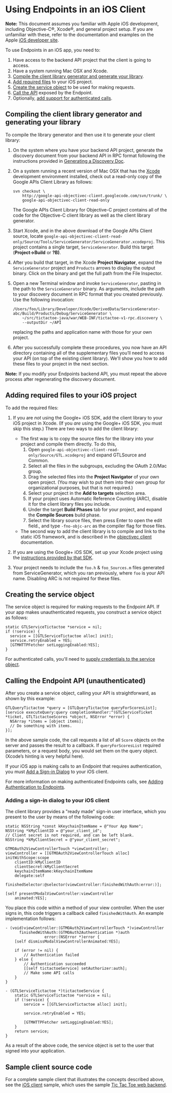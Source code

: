 # Using Endpoints in an iOS Client

  

**Note:** This document assumes you familiar with Apple iOS development, including Objective-C®, Xcode®, and general project setup. If you are unfamiliar with these, refer to the documentation and examples on the Apple [iOS developer site](https://web.archive.org/web/20160424225755/https://developer.apple.com/devcenter/ios/index.action).

To use Endpoints in an iOS app, you need to:

1.  Have access to the backend API project that the client is going to access.
2.  Have a system running Mac OSX and Xcode.
3.  [Compile the client library generator and generate your library](#Java_Compiling_the_client_library_generator_and_generating_your_library).
4.  [Add required files](#Java_Adding_required_files_to_your_iOS_project) to your iOS project.
5.  [Create the service object](#Java_Creating_the_service_object) to be used for making requests.
6.  [Call the API](#Java_Calling_the_Endpoint_API_unauthenticated) exposed by the Endpoint.
7.  Optionally, [add support for authenticated calls](#Java_Adding_a_sign-in_dialog_to_your_iOS_client).

## Compiling the client library generator and generating your library

To compile the library generator and then use it to generate your client library:

1.  On the system where you have your backend API project, generate the discovery document from your backend API in RPC format following the instructions provided in [Generating a Discovery Doc](https://web.archive.org/web/20160424225755/https://cloud.google.com/appengine/docs/java/endpoints/endpoints_tool#generating_a_discovery_doc).

2.  On a system running a recent version of Mac OSX that has the [Xcode](https://web.archive.org/web/20160424225755/https://developer.apple.com/devcenter/ios/index.action) development environment installed, check out a read-only copy of the Google APIs Client Library as follows:

    ```
    svn checkout \
        http://google-api-objectivec-client.googlecode.com/svn/trunk/ \
        google-api-objectivec-client-read-only
    ```

    The Google APIs Client Library for Objective-C project contains all of the code for the Objective-C client library as well as the client library generator.

3.  Start Xcode, and in the above download of the Google APIs Client source, locate `google-api-objectivec-client-read-only/Source/Tools/ServiceGenerator/ServiceGenerator.xcodeproj`. This project contains a single target, `ServiceGenerator`. Build this target (**Project-&gt;Build** or **?B)**.

4.  After you build that target, in the Xcode **Project Navigator**, expand the `ServiceGenerator` project and `Products` arrows to display the output binary. Click on the binary and get the full path from the File Inspector.

5.  Open a new Terminal window and invoke `ServiceGenerator`, pasting in the path to the `ServiceGenerator` binary. As arguments, include the path to your discovery document in RPC format that you created previously. Use the following invocation:

    ```
    /Users/foo/Library/Developer/Xcode/DerivedData/ServiceGenerator-abc/Build/Products/Debug/ServiceGenerator \
        ~/src/tictactoe-java/war/WEB-INF/tictactoe-v1-rpc.discovery \
        --outputDir ~/API
    ```

    replacing the paths and application name with those for your own project.

6.  After you successfully complete these procedures, you now have an API directory containing all of the supplementary files you’ll need to access your API (on top of the existing client library). We'll show you how to add these files to your project in the next section.

**Note:** If you modify your Endpoints backend API, you must repeat the above process after regenerating the discovery document.

## Adding required files to your iOS project

To add the required files:

1.  If you are *not* using the Google+ iOS SDK, add the client library to your iOS project in Xcode. (If you *are* using the Google+ iOS SDK, you must skip this step.) There are two ways to add the client library:
    -   The first way is to copy the source files for the library into your project and compile them directly. To do this,
        1.  Open `google-api-objectivec-client-read-only/Source/GTL.xcodeproj` and expand GTLSource and Common.
        2.  Select all the files in the subgroups, excluding the OAuth 2.0/Mac group.
        3.  Drag the selected files into the **Project Navigator** of your own open project. (You may wish to put them into their own group for organizational purposes, but that is not required.)
        4.  Select your project in the **Add to targets** selection area.
        5.  If your project uses Automatic Reference Counting (ARC), disable it for the client library files you include.
        6.  Under the target **Build Phases** tab for your project, and expand the **Compile Sources** build phase.
        7.  Select the library source files, then press Enter to open the edit field., and type `-fno-objc-arc` as the compiler flag for those files.
    -   The second way to add the client library is to compile and link to the static iOS framework, and is described in the [objectivec client](https://web.archive.org/web/20160424225755/https://github.com/google/google-api-objectivec-client/wiki/BuildingTheLibrary) documentation.  

2.  If you are using the Google+ iOS SDK, set up your Xcode project using the [instructions provided by that SDK](https://web.archive.org/web/20160424225755/https://developers.google.com/+/mobile/ios/getting-started).

3.  Your project needs to include the `foo.h` & `foo_Sources.m` files generated from ServiceGenerator, which you ran previously, where `foo` is your API name. Disabling ARC is not required for these files.

## Creating the service object

The service object is required for making requests to the Endpoint API. If your app makes unauthenticated requests, you construct a service object as follows:

```
static GTLServiceTictactoe *service = nil;
if (!service) {
  service = [[GTLServiceTictactoe alloc] init];
  service.retryEnabled = YES;
  [GTMHTTPFetcher setLoggingEnabled:YES];
}
```

For authenticated calls, you'll need to [supply credentials to the service object](#Java_Adding_a_sign-in_dialog_to_your_iOS_client).

## Calling the Endpoint API (unauthenticated)

After you create a service object, calling your API is straightforward, as shown by this example:

```
GTLQueryTictactoe *query = [GTLQueryTictactoe queryForScoresList];
[service executeQuery:query completionHandler:^(GTLServiceTicket *ticket, GTLTictactoeScores *object, NSError *error) {
  NSArray *items = [object items];
  // Do something with items.
}];
```

In the above sample code, the call requests a list of all `Score` objects on the server and passes the result to a callback. If `queryForScoresList` required parameters, or a request body, you would set them on the query object. (Xcode’s hinting is very helpful here).

If your iOS app is making calls to an Endpoint that requires authentication, you must [Add a Sign-in Dialog](#Java_Adding_a_sign-in_dialog_to_your_iOS_client) to your iOS client.

For more information on making authenticated Endpoints calls, see [Adding Authentication to Endpoints](https://web.archive.org/web/20160424225755/https://cloud.google.com/appengine/docs/java/endpoints/auth).

### Adding a sign-in dialog to your iOS client

The client library provides a "ready made" sign-in user interface, which you present to the user by means of the following code:

```
static NSString *const kKeychainItemName = @"Your App Name";
NSString *kMyClientID = @"your_client_id";
// Client secret is not required, and can be left blank.
NSString *kMyClientSecret = @"your_client_secret";

GTMOAuth2ViewControllerTouch *viewController;
viewController = [[GTMOAuth2ViewControllerTouch alloc] initWithScope:scope
    clientID:kMyClientID
    clientSecret:kMyClientSecret
    keychainItemName:kKeychainItemName
    delegate:self
    finishedSelector:@selector(viewController:finishedWithAuth:error:)];

[self presentModalViewController:viewController
    animated:YES];
```

You place this code within a method of your view controller. When the user signs in, this code triggers a callback called `finishedWithAuth`. An example implementation follows:

```
- (void)viewController:(GTMOAuth2ViewControllerTouch *)viewController
      finishedWithAuth:(GTMOAuth2Authentication *)auth
                 error:(NSError *)error {
    [self dismissModalViewControllerAnimated:YES];

    if (error != nil) {
        // Authentication failed
    } else {
        // Authentication succeeded
        [[self tictactoeService] setAuthorizer:auth];
        // Make some API calls
    }
}

- (GTLServiceTictactoe *)tictactoeService {
    static GTLServiceTictactoe *service = nil;
    if (!service) {
        service = [[GTLServiceTictactoe alloc] init];

        service.retryEnabled = YES;

        [GTMHTTPFetcher setLoggingEnabled:YES];
    }
    return service;
}
```

As a result of the above code, the service object is set to the user that signed into your application.

## Sample client source code

For a complete sample client that illustrates the concepts described above, see the [iOS client](https://web.archive.org/web/20160424225755/https://github.com/GoogleCloudPlatform/appengine-endpoints-tictactoe-ios) sample, which uses the sample [Tic Tac Toe web backend](https://web.archive.org/web/20160424225755/https://github.com/GoogleCloudPlatform/appengine-endpoints-tictactoe-java).
